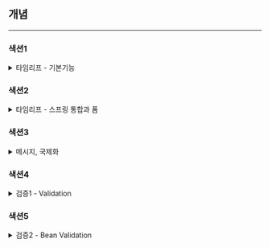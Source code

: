## 개념

--------------------------
### 색션1

<details>
<summary>타임리프 - 기본기능</summary>

※ 타임리프 특징
- 서버 사이드 html 렌더링 (ssr)
- 네츄럴 템플릿
- 스프링 통합 지원

- 타임리프는 기본적으로 이스케이프를 제공한다.
  - escape
    - `<` --> `$lt;`
    - `>` --> `$gt;`
  - escape 미 사용
    - `th:text` --> `th:utext`
    - `[[]]` --> `[()]`

- 지역 변수 선언
  - `th:with`
  - 선언한 테그 안에서만 사용할 수 있다.

※ 기본 표현식
- 간단한 표현
  - 변수 표현 : ${}
  - 콘텐츠 안에서 직접 데이터 출력 [[${...}]]
  - 선택 변수 표현 : *{}
  - 메시지 표현 : #{}
  - 링크 url 표현 : @{}
  - 조각 표현 : ~{}
- 문자 연산
  - 문자 합치기 : +
  - 리터럴 대체 : |the name is ${name}|
- 비교와 동등
  - 비교 : >, <, >=, <= (gt, lt, ge, le)
  - 동등 : ==, != (eq, ne)
- 조건 연상
  - if-then : (if) ? (then)
  - if-then-else : (if) ? (then) | (else)
  - Default : (value) ?: (defaultValue)
- 특별한 토큰
  - No-Operation : _
    - 마치 타임리프가 실행되지 않는 것 처럼 동작한다.
    - html의 내용 그대로 활용할 수 있다.

※ 타임리프 유틸리티 객체들
- `#message` : 메시지, 국제화 처리
- `#uris` : url 이스케이프 지원
- `#dates` : `java.util.Date`서식 지원
- `#calendars` : `java.util.Calendars` 서식 지원
- `#temporals` : 자바 8 날짜 서식 지원
- `#numbers` : 숫자 서식 지원
- `#strings` : 문자 관련 편의 기능
- `#objects` : 객체 관련 기능 제공
- `#bools` : boolean 관련 기능 제공
- `#arrays` : 배열 관련 기능 제공
- `#list`, `#sets`, `#maps` : 컬렉션 관련 기능 제공
- `#ids` : 아이디 처리 관련 기능 제공

※ 타임리프 태그 속성(Attribute)
타임리프는 주로 html 태크에 `th:*` 속성을 지정하는 방식으로 동작.  
`th:*`로 속성을 적용하면 기존 속성을 대체한다. 기존 속성이 없으면 새로 만든다.

- `<input type="checkbox" name="active" checked="false" />`
  - checkbox 는 checked 속성만 있어도 체크가 되어버진다. false 임에도 불구하고
  - 하지만 checked 속성이 없으면 체크가 안된다.
  - 이러만 불편함 때문에 `th:checked` 로 사용한다.

※ 반복
`th:each`
- `<tr th:each="user : ${users}">`
- `list` 뿐만 아니라 배열, `java.util.Iterable`, `java.util.Enumeration`을 구현한 모든 객체를 반복해 사용할 수 있다.

`userStat`
- `<tr th:each="user userStat : ${users}">`
  - 반복의 두번째 파라미터를 설정해서 반복의 상태를 확인 할 수 있다.
  - 생략하면 지정한 변수(`user`) + `Stat`가 된다.
- 반복 상태 유지 기능
  - `index` : 0 부터 시작하는 값
  - `count` : 1 부터 시작하는 값
  - `event`, `odd` : 홀수, 짝수 여부 (`boolean`)
  - `first`, `last` : 처음. 마지막 여부 (`boolean`)
  - `current` : 현재 객체

※ 조건부
`if`, `unless`(if의 반대)
`switch` : `*`은 만족하는 조건이 없을 때 사용하는 default

※ 자바스크립트 인라인
`<script th:inline="javasript>`
자바스크립트에서 타임리프를 편리하게 사용할 수 있는 자바스크립트 인라인 기능 제공

- 텍스트 렌더링
  - `var username = [[${user.username}]];`
    - 인라인 사용 전 : `var username = userA;`
    - 인라인 사용 후 : `var username = "userA"`

- 자바 스크립트 내추럴 템플릿
  - `var username2 = /*[[${user.username}]]*/ "test username"`
    - 인라인 사용 전 : `var user = BasicController.User(username=userA, age=10);`
      - toString() 호출된 값
    - 인라인 사용 후 : `var user = {"username":"userA", "age":10};`
      - 객체를 json 형태로 변환

※ 템플릿 조각
`template/fragment/footer :: copy` : `template/fragment/footer.html`템플릿에 있는 `th:fragment="copy"`라는 부분을 템플릿 조각으로 가져와서 사용한다는 의미

- 부분 포함 insert
  - `<div th:insert="~{template/fragment/gooter :: copy}"></div>`
  - `th:insert`를 사용하면 `div` 내부에 추가

- 부분 포함 replace
  - `<div th:replace="~{template/fragment/gooter :: copy}"></div>`
  - `th:insert`를 사용하면 `div` 를 대체한다.

- 부분 포한 단순 표현식
  - `<div th:replace="template/fragment/gooter :: copy"></div>`
  - `~{}`를 사용하는 것이 원칙이지만, 템플릿 조각을 사용하는 코드가 단ㅇ순하면 이 부분을 생략할 수 있다.

※ 템플릿 레이아웃
`<head>`에 공통으로 사용하는 `css`,`javascript`같은 공통 정보들을 한 곳에 모아두고, 공통으로 사용하지만  
각 페이지마다 필요한 정보를 더 추가해서 사용하고 싶을 때 사용
- `common_header(~{::title},~{::link})` 
  - ::title : 현재 페이지의 title 태그들을 전달한다.
  - ::link : 현재 페이지의 link 태그들을 전달한다.

※ 템플릿 레이아웃2
`html`에 `th:fragment`속성이 정의되어 있다.  
이 레이아웃 파일을 기본으로 하고 여기에 필요한 내용을 전달해서 부분부분 변경하는 것으로 이해하면 된다.

</details>

### 색션2

<details>
<summary>타임리프 - 스프링 통합과 폼</summary>

※ 타임리프 스프링 통합

**스프링 통합으로 추가 되는 기능들**
- SpringEL 문법 통합
- `${@myBean.doSometing()}`처럼 스프링 빈 호출 지원
- 편리한 폼 관리를 위한 추가 속성
  - `th:object` (기능 강화, 폼 커맨드 객체 선택)
  - `th:field`, `th:errors`, `th:errorclass`
- 폼 컴포넌트 기능
  - checkbox, radio button, List 등을 편리하게 사용할 수 있는 기능 지원
- 스프링 메시지, 국제화 기능의 편리한 통합
- 스프링의 검증, 오류 처리 통합
- 스프링의 변환 서비스 통합(ConversionService)

※ 입력 폼 처리

- `th:object` : 커맨드 객체를 지정한다.
- `*{}` : 선택 변수 식이라고 한다. `th:object`에서 선택한 객체에 접근한다.
- `th:field`
  - HTML 태그의 `id`, `name`, `value` 속성을 자동으로 처리해 준다.

**렌더링 전**
`<input type="text: th:field="*{itemName}" />`

**렌더링 후**
`<input type="text: id="itemName" th:value="*{itemName}" />`

※ 체크 박스 - 멀티
**@ModelAttribute**의 특별한 사용법  
등록 폼, 상세화면, 수정 폼에서 모두 서울, 부산, 제주라는 체크 박스를 반복해서 보여주어야 한다.  
이렇게 하려면 각각의 컨트롤러에서 model.addAttribute() 을 사용해서 페크 박스를 구성하는 데이터를 반복해서 넣어주어야 한다.
`@ModelAttribute`는 이렇게 컨트롤러에 있는 별도의 메소드에 적용할 수 있다.  
이렇게 하면 해당 컨트롤러를 요청할 때 `regions`에서 반환한 값이 자동으로 모델(model)에 담긴다.  
근데 호출 시 마다 호출됨... 성능 문제.. 바뀌지 않으면 static으로 빼자..

※ 라디오 버튼

타임리프에서 enum 직접 접근 ( 비 추천 )
```html
<div th:each="type : ${T(hello.itemservice.domain.item.ItemType).values()}"
```
`${T(hello.itemservice.domain.item.ItemType).values()}` 스프링EL 문법으로 enum을 직접 사용할 수 있다.  
`values()`를 호출하면 해당 enum의 모든 정보가 배열로 반환한다.

</details>

### 색션3

<details>
<summary>메시지, 국제화</summary>

※ 메시지, 국제화 소개

**메시지**
한 설정 파일로 메시지들을 관리 할 수 있다.
- messages.properties
  - `item.itemName = 상품명`
- addForm.html
  - `<label for="itemName" th:text="#{item.itemName}">상품명</label>`
- 파라미터 사용법
  - `hello.name = 안녕 {0}`
  - `<p th:text="#{hello.name(${item.itemName})}"></p>`

**국제화**
설정 파일들을 나라별로 관리한다.
- messages_ko.properties, messages_en.properties
- 일반 적으로 HTTP `accept-language` 헤더 값 사용
- 스프링은 기본적인 메시지와 국제화 기능을 모두 제공, 타임리프도 스프링이 제공하는 메시지와 국제화 기능을 편리하게 통합해서 제공

**LocaleResolver**
스프링은 `Locale`선택 방식을 변경할 수 있도록 `LocaleResolver`라는 인터페이스를 제공  
스프링 부트는 기본으로 `accept-language`를 활용하는 `AcceptHeaderLocalResolver`를 사용

**LocaleResolver 변경**
만약 `Locale` 선택 방식을 변경하면 `LocaleResolver`의 구현체를 변경해서 쿠키나 세션 기반의 `Locale` 선택 기능을 사용할 수 있다.

</details>


### 색션4

<details>
<summary>검증1 - Validation</summary>

※ 검증 직접 처리 - 소개
**상품 저장 검증 실패**
- 검증에 실패한 경우 다시 상품 등록 폼과 전달 받은 데이터를 보여주고, 어떤 값을 잘못 입력했는지 친절하게 알려줘야 한다.

※ BindingResult1
- 스프링이 제공하는 검증 오류 처리
- 필드 오류
  - `bindingResult.addError(new FieldError("item", "itemName", "상품 이름은 필수 입니다."));`
  - 필드에 오류가 있으면 FieldError 객체를 생성해서 bindingResult에 담아두면 된다.
  - `item` : @ModelAttribute 이름
  - `itemName` : 오류가 발생한 필드 이름
  - `defaultMessage ` : 오류 기본 메시지
- 글로벌 오류
  - `bindingResult.addError(new ObjectError("item", "가격 * 수량의 합은 10,000원 이상이여햐 합니다. 현재 값 = " + resultPrice));`
  - ObjectError 객체를 생성해서 bindingResult에 담아두면 된다.
  - `item` : @ModelAttribute 이름
  - `defaultMessage ` : 오류 기본 메시지
- 타임리프 스프링 검증 오류 통합 기능
  - `#fields` : `BindingResult`가 제공하는 검증 오류에 접근할 수 있다.
  - `th:errors` : 해당 필드에 오류가 있는 경우에 태그를 출력한다.
  - `th:errorclass` : `th:field`에서 지정한 필드에 오류가 있으면 `class`정보를 추가한다.

※ BindingResult2
- 스프링이 제공하는 검증 오류를 보관하는 객체
- 검증 오류가 발생하면 여기에 보관하면 된다
- `BindingResult`가 있으면 `@ModleAttribute`에 데이터 바인딩 시 오류가 발생해도 컨트롤러가 호출
  - ex) `@ModleAttribute` 에 바인딩 시 타입 오류가 발생하면?
    - `BindingResult`가 없으면 -> 400 에러 발생 및 우류 페이지 이동
    - `BindingResult`가 있으면 -> 오류 정보 `FieldError`를 `BindingResult` 에 감아서 컨트롤러 정상 호출

BindingResult에 검증 오류 하는 3가지 방법
1. `@ModleAttribute`의 객체에 타입 오류 등으로 바인딩이 실패하는 경우 스프링이 `FieldError`생성해서 `BindingResult`에 넣어준다.
2. 개발자가 직접 넣어준다.
3. `Validator`사용

**주의**
- BindingResult는 검증할 대상 바로 다음에 와야한다. 순서가 중요하다.
- BindingResult는 Model에 자동으로 포함된다.

타임리프의 사용자 입력 값 유지
- `th:field="*{price}"`
- 타임리프의 `th:field`는 정상 상황에는 모델 객체의 값을 사용하지만, 오류가 발생하면 `FieldError`에서 보관한 값을 사용해서 값을 출력한다.

※ 오류 코드와 메시지 처리

**FieldError 생성자**
1. `public FieldError(String objectName, String field, String defaultMessage)`
2. `public FieldError(String objectName, String field, @Nullable Object rejectedValue, boolean bindingFailure, @Nullable String[] codes, @Nullable Object[] arguments, @Nullable String defaultMessage)`
- objectName : 오류가 발생한 객체 이름
- field : 오류 필드
- rejectedValue : 사용자가 입력한 값 (거절된 값)
- bindingFailure : 타입 오류 같은 바인딩 실패인지, 검증 실패인지 구분 값
- codes : 메시지 코드
- arguments : 메시지에서 사용하는 인자
- defaultMessage : 기본 오류 메시지

`rejectValue()`, `reject()`
- BindingResult 가 제공하는 두 메소드를 사용하면, `fieldError`, `ObjectError`를 직업 생성하지 않고, 깔끔하게 검증 오류를 다룰 수 있다.

**MessageCodesResolver**
- 검증 오류 코드로 메시지 코드들을 생성
- `MessageCodesResolver`인터페이스
- 주로 `ObjectError`, `FieldError` 와 함께 사용

**VaildationUtils**
1. `rejectValue()`를 호출
2. `MessageCodeResolver`를 사용해서 요류 코드로 메세지 코드들을 생성
3. `new FiledError()`를 생성하면서 에러 메세지 코드들을 보관
4. `th:errors`에서 에러 코드 메세지를 순서대로 찾고 노출

</details>


### 색션5

<details>
<summary>검증2 - Bean Validation</summary>

[hibernate doc link](https://docs.jboss.org/hibernate/validator/8.0/reference/en-US/html_single/#section-builtin-constraints)

**검증 순서**
1. `@ModelAttribute` 각각 필드의 타입 변환 시도
   - 성공
     - 다음
   - 실패
     - `typeMismatch` 로 `FiledErorr` 추가
2. Vaildator 적용

**BeanVaildation 메세지 찾는 순서**
1. 생성된 메세지 순서대로 `messageSource`에서 메세지 찾음
2. 어노테이션 `message`속서 사용 -> `@NotBlank(message = "공백 X" )`
3. 라이브러리가 제공하는 default 값 사용

**BeanVaildation Groups**
- 등록 시 검증할 기능과 수정 시 검증할 기능을 그룹으로 나누어 적용할 수 있다.

참고
  - `@Valid`는 groups 기능을 적용할 수 없다. 따라서 적용하려면 `@Validated`를 사용해야 한다.
  - 실제로 잘 사용하지 않는데, 그 이유는 실무에서는 등록, 수정 폼 객체를 분리해서 사용한다.

**Bean Validation - HTTP 메시지 컨버터**

참고
  - `@ModelAttribute`는 HTTP 요청 파라미터(URL 쿼리 스느링, POST Form)를 다룰 때 사용
  - `@RequestBody`는 HTTP Body의 데이터를 객체로 변환할 때 사용. 주로 API JSON 요청을 다룰 때 사용

**`@ModelAttribute` vs `@RequestBody`**
Http 요청 파라미터를 처리하는 `@ModelAttribute` 는 각각의 필드 단위로 세밀하게 적용
그래서 특정 필드에 타입이 맞지 않는 오류가 발생해도 나머지 필드는 정상 처리할 수 있다.
`HttpMessageConverter`는 `@ModelAttribute` 와 다르게 각각의 필드 단위로 적용되는 것이 아니라, 전체 객체 단위로 적용
따라서 메시지 컨버터의 작동이 성공해서 `Item`객체를 만들어야 `Vaild` `Validated` 가 적용

- `@ModelAttribute`는 필드 단위로 정교하게 바인딩이 적용. 특정 필드가 바인딩 되지 않아도 나머지 필드는 정상 바인딩 되고 Validator를 사용한 검증도 적용 가능
- `@RequestBody`는 HttpMessageConverter 단계에서 Json 데이터를 객체로 변경하지 못하면 이후 단계 자체가 진행되지 않고 예외가 발생. 컨트롤러도 호출되지 않고 Validator도 적용할 수 없음
  - 해당 예외 처리는 작업 해야 한다,

</details>